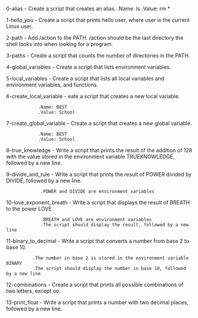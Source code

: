 0-alias - Create a script that creates an alias.
          .Name: ls
          .Value: rm *

1-hello_you - Create a script that prints hello user, where user is the current Linux user.

2-path - Add /action to the PATH. /action should be the last directory the shell looks into when looking for a program.

3-paths - Create a script that counts the number of directories in the PATH.

4-global_variables - Create a script that lists environment variables.

5-local_variables - Create a script that lists all local variables and environment variables, and functions.

6-create_local_variable - eate a script that creates a new local variable.

                .Name: BEST
                .Value: School

7-create_global_variable - Create a script that creates a new global variable.

                .Name: BEST
                .Value: School

8-true_knowledge - Write a script that prints the result of the addition of 128 with the value stored in the environment variable TRUEKNOWLEDGE, followed by a new line.

9-divide_and_rule - Write a script that prints the result of POWER divided by DIVIDE, followed by a new line.

                 .POWER and DIVIDE are environment variables

10-love_exponent_breath - Write a script that displays the result of BREATH to the power LOVE

                 .BREATH and LOVE are environment variables
                 .The script should display the result, followed by a new line

11-binary_to_decimal - Write a script that converts a number from base 2 to base 10.

              .The number in base 2 is stored in the environment variable BINARY
              .The script should display the number in base 10, followed by a new line

12-combinations - Create a script that prints all possible combinations of two letters, except oo.

13-print_float - Write a script that prints a number with two decimal places, followed by a new line.
